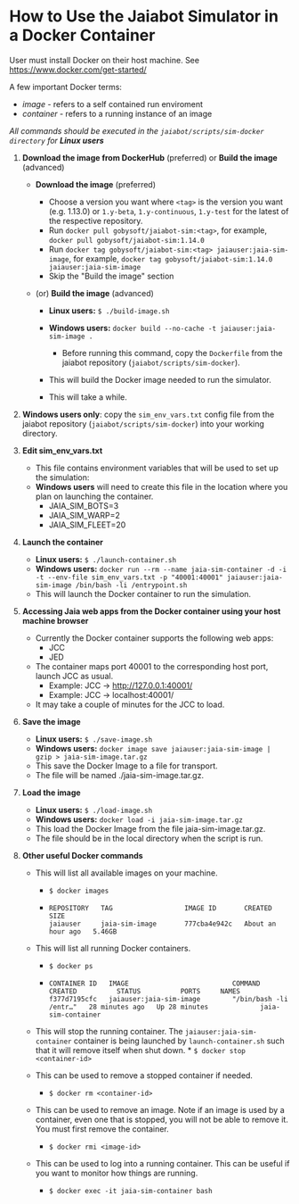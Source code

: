 # How to Use the Jaiabot Simulator in a Docker Container

User must install Docker on their host machine. See https://www.docker.com/get-started/

A few important Docker terms:

- _image_ - refers to a self contained run enviroment
- _container_ - refers to a running instance of an image

_All commands should be executed in the `jaiabot/scripts/sim-docker directory` for **Linux users**_

1. **Download the image from DockerHub** (preferred) or **Build the image** (advanced)
    - **Download the image** (preferred)
       - Choose a version you want where `<tag>` is the version you want (e.g. 1.13.0) or `1.y-beta`, `1.y-continuous`, `1.y-test` for the latest of the respective repository. 
       - Run `docker pull gobysoft/jaiabot-sim:<tag>`, for example,  `docker pull gobysoft/jaiabot-sim:1.14.0`
       - Run `docker tag gobysoft/jaiabot-sim:<tag> jaiauser:jaia-sim-image`,  for example,  `docker tag gobysoft/jaiabot-sim:1.14.0 jaiauser:jaia-sim-image`
       - Skip the "Build the image" section
    - (or) **Build the image**  (advanced)
    
        - **Linux users:** `$ ./build-image.sh`
        - **Windows users:** `docker build --no-cache -t jaiauser:jaia-sim-image .`
          - Before running this command, copy the `Dockerfile` from the jaiabot repository (`jaiabot/scripts/sim-docker`).

        - This will build the Docker image needed to run the simulator.
        - This will take a while.

2. **Windows users only**:  copy the `sim_env_vars.txt` config file from the jaiabot repository (`jaiabot/scripts/sim-docker`) into your working directory.

2.  **Edit sim_env_vars.txt**
    
    - This file contains environment variables that will be used to set up the simulation:
    - **Windows users** will need to create this file in the location where you plan on launching the container.
      - JAIA_SIM_BOTS=3
      - JAIA_SIM_WARP=2
      - JAIA_SIM_FLEET=20

3.  **Launch the container**
    
    - **Linux users:** `$ ./launch-container.sh`
    - **Windows users:** `docker run --rm --name jaia-sim-container -d -i -t --env-file sim_env_vars.txt -p "40001:40001" jaiauser:jaia-sim-image /bin/bash -li /entrypoint.sh`
    - This will launch the Docker container to run the simulation.

4.  **Accessing Jaia web apps from the Docker container using your host machine browser**

    - Currently the Docker container supports the following web apps:
      - JCC
      - JED
    - The container maps port 40001 to the corresponding host port, launch JCC as usual.
      - Example: JCC -> http://127.0.0.1:40001/
      - Example: JCC -> localhost:40001/
    - It may take a couple of minutes for the JCC to load.

5.  **Save the image**

    - **Linux users:** `$ ./save-image.sh`
    - **Windows users:** `docker image save jaiauser:jaia-sim-image | gzip > jaia-sim-image.tar.gz`
    - This save the Docker Image to a file for transport.
    - The file will be named ./jaia-sim-image.tar.gz.

6.  **Load the image**

    - **Linux users:** `$ ./load-image.sh`
    - **Windows users:** `docker load -i jaia-sim-image.tar.gz`
    - This load the Docker Image from the file jaia-sim-image.tar.gz.
    - The file should be in the local directory when the script is run.

7.  **Other useful Docker commands**

    - This will list all available images on your machine.
      - `$ docker images`
      - ```
        REPOSITORY   TAG                  IMAGE ID       CREATED             SIZE
        jaiauser     jaia-sim-image       777cba4e942c   About an hour ago   5.46GB
        ```
    - This will list all running Docker containers.
      - `$ docker ps`
      - ```
        CONTAINER ID   IMAGE                          COMMAND                  CREATED          STATUS          PORTS     NAMES
        f377d7195cfc   jaiauser:jaia-sim-image        "/bin/bash -li /entr…"   28 minutes ago   Up 28 minutes             jaia-sim-container
        ```
    - This will stop the running container. The `jaiauser:jaia-sim-container` container
      is being launched by `launch-container.sh` such that it will remove itself when shut down. \* `$ docker stop <container-id>`

    - This can be used to remove a stopped container if needed.

      - `$ docker rm <container-id>`

    - This can be used to remove an image. Note if an image is used by a container, even one that is stopped, you will not be able to remove it. You must first remove the container.

      - `$ docker rmi <image-id>`

    - This can be used to log into a running container. This can be useful if you want to monitor how things are running.
      - `$ docker exec -it jaia-sim-container bash`
